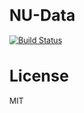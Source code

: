 # NU-Data
[![Build Status](https://travis-ci.org/AzSiAz/NU-Data.svg?branch=master)](https://travis-ci.org/AzSiAz/NU-Data)

# License
MIT
